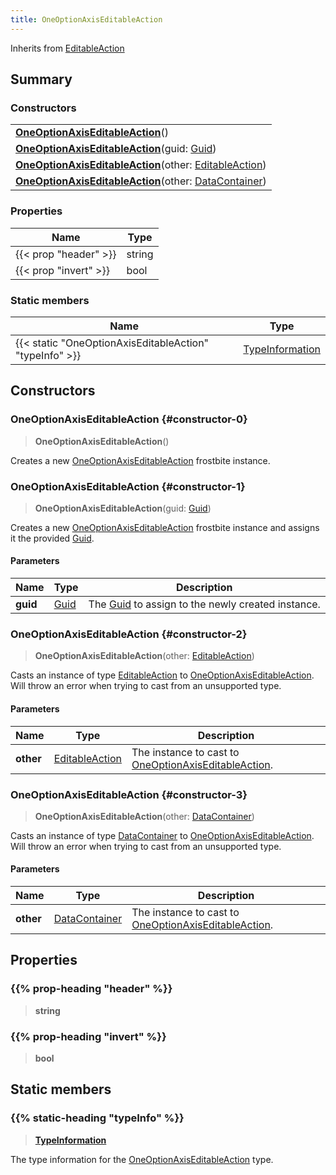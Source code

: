 ```yaml
---
title: OneOptionAxisEditableAction
---
```


Inherits from [EditableAction](/vext/ref/fb/editableaction)

## Summary

### Constructors

|  |
| --- |
| **[OneOptionAxisEditableAction](#constructor-0)**() |
| **[OneOptionAxisEditableAction](#constructor-1)**(guid: [Guid](/vext/ref/shared/type/guid)) |
| **[OneOptionAxisEditableAction](#constructor-2)**(other: [EditableAction](/vext/ref/fb/editableaction)) |
| **[OneOptionAxisEditableAction](#constructor-3)**(other: [DataContainer](/vext/ref/shared/type/datacontainer)) |

### Properties

| Name | Type |
| ---- | ---- |
| {{< prop "header" >}} | string |
| {{< prop "invert" >}} | bool |

### Static members

| Name | Type |
| ---- | ---- |
| {{< static "OneOptionAxisEditableAction" "typeInfo" >}} | [TypeInformation](/vext/ref/shared/type/typeinformation) |

## Constructors

### OneOptionAxisEditableAction {#constructor-0}

> **OneOptionAxisEditableAction**()

Creates a new [OneOptionAxisEditableAction](/vext/ref/fb/oneoptionaxiseditableaction) frostbite instance.

### OneOptionAxisEditableAction {#constructor-1}

> **OneOptionAxisEditableAction**(guid: [Guid](/vext/ref/shared/type/guid))

Creates a new [OneOptionAxisEditableAction](/vext/ref/fb/oneoptionaxiseditableaction) frostbite instance and assigns it the provided [Guid](/vext/ref/shared/type/guid).

#### Parameters

| Name | Type | Description |
| ---- | ---- | ----------- |
| **guid** | [Guid](/vext/ref/shared/type/guid) | The [Guid](/vext/ref/shared/type/guid) to assign to the newly created instance. |

### OneOptionAxisEditableAction {#constructor-2}

> **OneOptionAxisEditableAction**(other: [EditableAction](/vext/ref/fb/editableaction))

Casts an instance of type [EditableAction](/vext/ref/fb/editableaction) to [OneOptionAxisEditableAction](/vext/ref/fb/oneoptionaxiseditableaction). Will throw an error when trying to cast from an unsupported type.

#### Parameters

| Name | Type | Description |
| ---- | ---- | ----------- |
| **other** | [EditableAction](/vext/ref/fb/editableaction) | The instance to cast to [OneOptionAxisEditableAction](/vext/ref/fb/oneoptionaxiseditableaction). |

### OneOptionAxisEditableAction {#constructor-3}

> **OneOptionAxisEditableAction**(other: [DataContainer](/vext/ref/shared/type/datacontainer))

Casts an instance of type [DataContainer](/vext/ref/shared/type/datacontainer) to [OneOptionAxisEditableAction](/vext/ref/fb/oneoptionaxiseditableaction). Will throw an error when trying to cast from an unsupported type.

#### Parameters

| Name | Type | Description |
| ---- | ---- | ----------- |
| **other** | [DataContainer](/vext/ref/shared/type/datacontainer) | The instance to cast to [OneOptionAxisEditableAction](/vext/ref/fb/oneoptionaxiseditableaction). |

## Properties

### {{% prop-heading "header" %}}

> **string**

### {{% prop-heading "invert" %}}

> **bool**

## Static members

### {{% static-heading "typeInfo" %}}

> **[TypeInformation](/vext/ref/shared/type/typeinformation)**

The type information for the [OneOptionAxisEditableAction](/vext/ref/fb/oneoptionaxiseditableaction) type.

